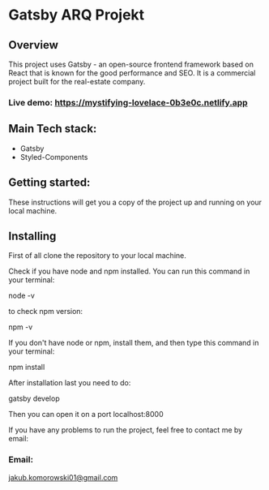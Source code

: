 # Gatsby ARQ Projekt

## Overview

This project uses Gatsby - an open-source frontend framework based on React that is known for the good performance and SEO.
It is a commercial project built for the real-estate company.

### Live demo: https://mystifying-lovelace-0b3e0c.netlify.app

## Main Tech stack:

- Gatsby
- Styled-Components

## Getting started:

These instructions will get you a copy of the project up and running on your local machine.

## Installing

First of all clone the repository to your local machine.

Check if you have node and npm installed. You can run this command in your terminal:

node -v

to check npm version:

npm -v

If you don't have node or npm, install them, and then type this command in your terminal:

npm install

After installation last you need to do:

gatsby develop

Then you can open it on a port localhost:8000

If you have any problems to run the project, feel free to contact me by email:

### Email:

jakub.komorowski01@gmail.com

